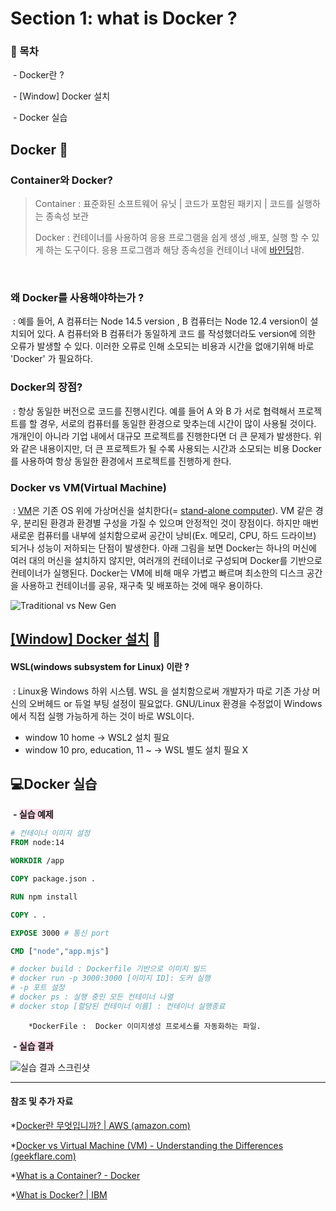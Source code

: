 

# Section 1: what is Docker ? 

### 	📝 목차  

​         - Docker란 ? 

​         - [Window] Docker 설치

​         - Docker 실습

## Docker 🐳 

### **Container와 Docker?**

> Container : 표준화된 소프트웨어 유닛 | 코드가 포함된 패키지 | 코드를 실행하는 종속성 보관 
>
> Docker : 컨테이너를 사용하여 응용 프로그램을 쉽게 생성 ,배포, 실행 할 수 있게 하는 도구이다. 응용 프로그램과 해당 종속성을 컨테이너 내에 [바인딩](https://ko.wikipedia.org/wiki/언어_바인딩)함.

​	

### **왜 Docker를 사용해야하는가 ?**

​    : 예를 들어, A 컴퓨터는 Node 14.5 version , B 컴퓨터는 Node 12.4 version이 설치되어 있다.  A 컴퓨터와 B 컴퓨터가 동일하게 코드 를 작성했더라도  version에 의한 오류가 발생할 수 있다. 이러한 오류로 인해 소모되는 비용과 시간을 없애기위해 바로 'Docker' 가 필요하다.   



### **Docker의 장점?**

​	: 항상 동일한 버전으로 코드를 진행시킨다.  예를 들어 A 와 B 가 서로 협력해서 프로젝트를 할 경우, 서로의 컴퓨터를 동일한 환경으로 맞추는데 시간이 많이 사용될 것이다. 개개인이 아니라  기업 내에서 대규모 프로젝트를 진행한다면 더 큰 문제가 발생한다.  위와 같은 내용이지만, 더 큰 프로젝트가 될 수록 사용되는 시간과 소모되는 비용 Docker를 사용하여 항상 동일한 환경에서 프로젝트를 진행하게 한다.   



### **Docker vs VM(Virtual Machine)**

​	: [VM](https://www.ibm.com/kr-ko/cloud/learn/virtual-machines)은 기존 OS 위에 가상머신을 설치한다(= [stand-alone computer](https://www.pcmag.com/encyclopedia/term/stand-alone-pc)).  VM 같은 경우,  분리된 환경과 환경별 구성을 가질 수 있으며 안정적인 것이 장점이다.   하지만 매번 새로운 컴퓨터를 내부에 설치함으로써 공간이 낭비(Ex. 메모리, CPU, 하드 드라이브)  되거나 성능이 저하되는 단점이 발생한다.  아래 그림을 보면 Docker는  하나의 머신에 여러 대의 머신을 설치하지 않지만,  여러개의 컨테이너로 구성되며 Docker를 기반으로 컨테이너가 실행된다.  Docker는 VM에 비해 매우 가볍고 빠르며 최소한의 디스크 공간을 사용하고  컨테이너를 공유, 재구축 및 배포하는 것에 매우 용이하다. 



![Traditional vs New Gen](https://geekflare.com/cdn-cgi/image/width=796,height=342,fit=crop,quality=80,format=auto,onerror=redirect,metadata=none/wp-content/uploads/2019/09/traditional-vs-new-gen.png)







##  [[Window] Docker 설치](https://docs.docker.com/desktop/install/windows-install/) 🔨

#### WSL(windows subsystem for Linux) 이란 ?

​    : Linux용 Windows 하위 시스템. WSL 을 설치함으로써 개발자가 따로 기존 가상 머신의 오버헤드 or  듀얼 부팅 설정이 필요없다.  GNU/Linux 환경을 수정없이 Windows에서 직접 실행 가능하게 하는 것이 바로 WSL이다.

- window 10 home -> WSL2 설치 필요 
- window 10 pro, education, 11 ~ -> WSL 별도 설치 필요 X 






## 💻Docker 실습

​	**- <span style="background-color:#ffdce9">실습 예제</span>**

```dockerfile
# 컨테이너 이미지 설정 
FROM node:14

WORKDIR /app

COPY package.json .

RUN npm install

COPY . .

EXPOSE 3000 # 통신 port

CMD ["node","app.mjs"]

# docker build : Dockerfile 기반으로 이미지 빌드
# docker run -p 3000:3000 [이미지 ID]: 도커 실행
# -p 포트 설정 
# docker ps : 실행 중인 모든 컨테이너 나열 
# docker stop [할당된 컨테이너 이름] : 컨테이너 실행종료
```

 		*DockerFile :  Docker 이미지생성 프로세스를 자동화하는 파일.





​	**<b>- <span style="background-color:#ffdce9">실습 결과</span></b>**

![실습 결과 스크린샷](https://user-images.githubusercontent.com/39898938/180151519-55d76d19-6e39-4986-b6f0-1155ff7b126d.PNG) 





------

#### 참조 및 추가 자료

*[Docker란 무엇입니까? | AWS (amazon.com)](https://aws.amazon.com/ko/docker/)

*[Docker vs Virtual Machine (VM) - Understanding the Differences (geekflare.com)](https://geekflare.com/docker-vs-virtual-machine/) 

*[What is a Container? - Docker](https://www.docker.com/resources/what-container/) 

*[What is Docker? | IBM](https://www.ibm.com/cloud/learn/docker)

